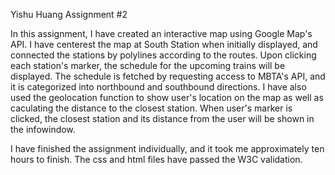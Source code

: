 Yishu Huang
Assignment #2

In this assignment, I have created an interactive map using Google Map's API. I have centerest the map at South Station when initially displayed, and connected the stations by polylines according to the routes. Upon clicking each station's marker, the schedule for the upcoming trains will be displayed. The schedule is fetched by requesting access to MBTA's API, and it is categorized into northbound and southbound directions. I have also used the geolocation function to show user's location on the map as well as caculating the distance to the closest station. When user's marker is clicked, the closest station and its distance from the user will be shown in the infowindow. 

I have finished the assignment individually, and it took me approximately ten hours to finish. The css and html files have passed the W3C validation. 